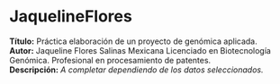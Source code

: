 # JaquelineFlores

**Título:** Práctica elaboración de un proyecto de genómica aplicada.  
**Autor:**
Jaqueline Flores Salinas
Mexicana
Licenciado en Biotecnología Genómica.
Profesional en procesamiento de patentes.  
**Descripción:** _A completar dependiendo de los datos seleccionados._
